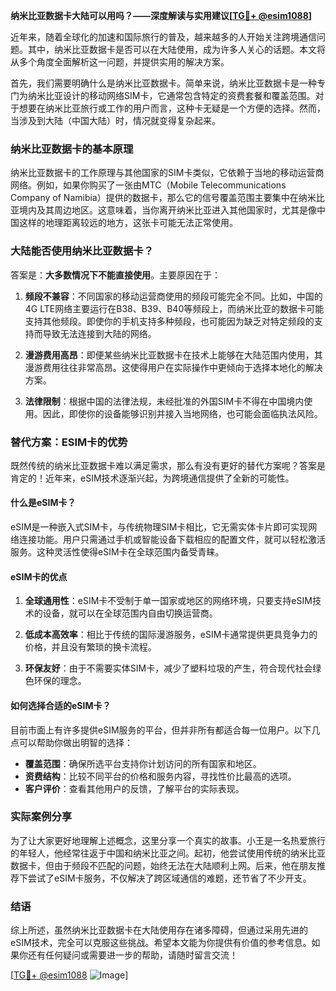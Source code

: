**纳米比亚数据卡大陆可以用吗？——深度解读与实用建议[[TG💪+ @esim1088](https://t.me/s/esim1088)]**

近年来，随着全球化的加速和国际旅行的普及，越来越多的人开始关注跨境通信问题。其中，纳米比亚数据卡是否可以在大陆使用，成为许多人关心的话题。本文将从多个角度全面解析这一问题，并提供实用的解决方案。

首先，我们需要明确什么是纳米比亚数据卡。简单来说，纳米比亚数据卡是一种专门为纳米比亚设计的移动网络SIM卡，它通常包含特定的资费套餐和覆盖范围。对于想要在纳米比亚旅行或工作的用户而言，这种卡无疑是一个方便的选择。然而，当涉及到大陆（中国大陆）时，情况就变得复杂起来。

### 纳米比亚数据卡的基本原理

纳米比亚数据卡的工作原理与其他国家的SIM卡类似，它依赖于当地的移动运营商网络。例如，如果你购买了一张由MTC（Mobile Telecommunications Company of Namibia）提供的数据卡，那么它的信号覆盖范围主要集中在纳米比亚境内及其周边地区。这意味着，当你离开纳米比亚进入其他国家时，尤其是像中国这样的地理距离较远的地方，这张卡可能无法正常使用。

### 大陆能否使用纳米比亚数据卡？

答案是：**大多数情况下不能直接使用**。主要原因在于：

1. **频段不兼容**：不同国家的移动运营商使用的频段可能完全不同。比如，中国的4G LTE网络主要运行在B38、B39、B40等频段上，而纳米比亚的数据卡可能支持其他频段。即使你的手机支持多种频段，也可能因为缺乏对特定频段的支持而导致无法连接到大陆的网络。
   
2. **漫游费用高昂**：即便某些纳米比亚数据卡在技术上能够在大陆范围内使用，其漫游费用往往非常高昂。这使得用户在实际操作中更倾向于选择本地化的解决方案。

3. **法律限制**：根据中国的法律法规，未经批准的外国SIM卡不得在中国境内使用。因此，即使你的设备能够识别并接入当地网络，也可能会面临执法风险。

### 替代方案：ESIM卡的优势

既然传统的纳米比亚数据卡难以满足需求，那么有没有更好的替代方案呢？答案是肯定的！近年来，eSIM技术逐渐兴起，为跨境通信提供了全新的可能性。

#### 什么是eSIM卡？

eSIM是一种嵌入式SIM卡，与传统物理SIM卡相比，它无需实体卡片即可实现网络连接功能。用户只需通过手机或智能设备下载相应的配置文件，就可以轻松激活服务。这种灵活性使得eSIM卡在全球范围内备受青睐。

#### eSIM卡的优点

1. **全球通用性**：eSIM卡不受制于单一国家或地区的网络环境，只要支持eSIM技术的设备，就可以在全球范围内自由切换运营商。
   
2. **低成本高效率**：相比于传统的国际漫游服务，eSIM卡通常提供更具竞争力的价格，并且没有繁琐的换卡流程。

3. **环保友好**：由于不需要实体SIM卡，减少了塑料垃圾的产生，符合现代社会绿色环保的理念。

#### 如何选择合适的eSIM卡？

目前市面上有许多提供eSIM服务的平台，但并非所有都适合每一位用户。以下几点可以帮助你做出明智的选择：

- **覆盖范围**：确保所选平台支持你计划访问的所有国家和地区。
- **资费结构**：比较不同平台的价格和服务内容，寻找性价比最高的选项。
- **客户评价**：查看其他用户的反馈，了解平台的实际表现。

### 实际案例分享

为了让大家更好地理解上述概念，这里分享一个真实的故事。小王是一名热爱旅行的年轻人，他经常往返于中国和纳米比亚之间。起初，他尝试使用传统的纳米比亚数据卡，但由于频段不匹配的问题，始终无法在大陆顺利上网。后来，他在朋友推荐下尝试了eSIM卡服务，不仅解决了跨区域通信的难题，还节省了不少开支。

### 结语

综上所述，虽然纳米比亚数据卡在大陆使用存在诸多障碍，但通过采用先进的eSIM技术，完全可以克服这些挑战。希望本文能为你提供有价值的参考信息。如果你还有任何疑问或需要进一步的帮助，请随时留言交流！

[[TG💪+ @esim1088](https://t.me/s/esim1088) ![Image](https://i.postimg.cc/4NQfJmqS/Snipaste-2025-05-13-00-14-12.png)]